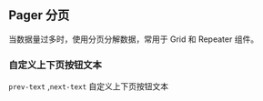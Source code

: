<div class="demo-header">
<p class="overviewicon">
  <span class="wapi-form-page"/>
</p>

## Pager 分页

<nova-uxlink widget-name="Pager"></nova-uxlink>

当数据量过多时，使用分页分解数据，常用于 Grid 和 Repeater 组件。
</div>

### 自定义上下页按钮文本

`prev-text` ,`next-text` 自定义上下页按钮文本

<nova-demo-view link="pager/custom-next-prev-text.vue"></nova-demo-view>

<br>
